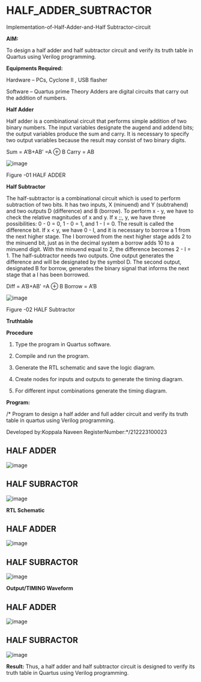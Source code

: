 # HALF_ADDER_SUBTRACTOR

Implementation-of-Half-Adder-and-Half Subtractor-circuit

**AIM:**

To design a half adder and half subtractor circuit and verify its truth table in Quartus using Verilog programming.

**Equipments Required:**

Hardware – PCs, Cyclone II , USB flasher 

Software – Quartus prime Theory Adders are digital circuits that carry out the addition of numbers.

**Half Adder**

Half adder is a combinational circuit that performs simple addition of two binary numbers. The input variables designate the augend and addend bits; the output variables produce the sum and carry. It is necessary to specify two output variables because the result may consist of two binary digits.

Sum = A’B+AB’ =A ⊕ B Carry = AB

![image](https://github.com/naavaneetha/HALF_ADDER_SUBTRACTOR/assets/154305477/bd4a0b2c-cdbc-4184-ab08-81578f121e1f)

Figure -01 HALF ADDER

**Half Subtractor**

The half-subtractor is a combinational circuit which is used to perform subtraction of two bits. It has two inputs, X (minuend) and Y (subtrahend) and two outputs D (difference) and B (borrow). To perform x - y, we have to check the relative magnitudes of x and y. If x ;;, y, we have three possibilities: 0 - 0 = 0, 1 - 0 = 1, and 1 - I = 0. The result is called the difference bit. If x < y, we have 0 - I, and it is necessary to borrow a 1 from the next higher stage. The I borrowed from the next higher stage adds 2 to the minuend bit, just as in the decimal system a borrow adds 10 to a minuend digit. With the minuend equal to 2, the difference becomes 2 - I = 1. The half-subtractor needs two outputs. One output generates the difference and will be designated by the symbol D. The second output, designated B for borrow, generates the binary signal that informs the next stage that a I has been borrowed. 

Diff = A’B+AB’ =A ⊕ B
Borrow = A’B

 ![image](https://github.com/naavaneetha/HALF_ADDER_SUBTRACTOR/assets/154305477/d76b099c-513f-4e7c-843a-e2fd028a531a)

Figure -02 HALF Subtractor

**Truthtable**

**Procedure**

1.	Type the program in Quartus software.

2.	Compile and run the program.

3.	Generate the RTL schematic and save the logic diagram.

4.	Create nodes for inputs and outputs to generate the timing diagram.

5.	For different input combinations generate the timing diagram.


**Program:**

/* Program to design a half adder and full adder circuit and verify its truth table in quartus using Verilog programming.

Developed by:Koppala Naveen
RegisterNumber:*/212223100023

## HALF ADDER
![image](https://github.com/koppalanaveen/HALF_ADDER_SUBTRACTOR/assets/152313952/cc8eb206-cb33-49dd-b4a3-2b95a54ff27c)

## HALF SUBRACTOR
![image](https://github.com/koppalanaveen/HALF_ADDER_SUBTRACTOR/assets/152313952/2e139316-c30e-4a0c-ad65-cf0779c13c1c)


**RTL Schematic**

## HALF ADDER

![image](https://github.com/koppalanaveen/HALF_ADDER_SUBTRACTOR/assets/152313952/015bd148-08fb-4d01-b8d6-5e7b5b3dab2f)

## HALF SUBRACTOR


![image](https://github.com/koppalanaveen/HALF_ADDER_SUBTRACTOR/assets/152313952/e9bec92a-6989-4127-83ee-5746eefb0676)


**Output/TIMING Waveform**

## HALF ADDER

![image](https://github.com/koppalanaveen/HALF_ADDER_SUBTRACTOR/assets/152313952/82814fae-fae6-49a5-87ca-fd51cb4b379d)

## HALF SUBRACTOR

![image](https://github.com/koppalanaveen/HALF_ADDER_SUBTRACTOR/assets/152313952/eb9c6ae5-c77e-474a-b418-b86e1704e618)


**Result:**
Thus, a half adder and half subtractor circuit is designed to verify its truth table in Quartus using Verilog programming.

